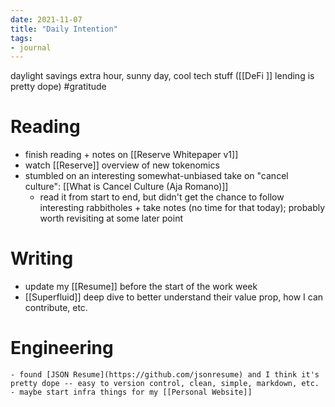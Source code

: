 ```yaml
---
date: 2021-11-07
title: "Daily Intention"
tags:
- journal
---
```


daylight savings extra hour, sunny day, cool tech stuff ([[DeFi ]] lending is pretty dope) #gratitude

# Reading
- finish reading + notes on [[Reserve Whitepaper v1]]
- watch [[Reserve]] overview of new tokenomics
- stumbled on an interesting somewhat-unbiased take on "cancel culture": [[What is Cancel Culture (Aja Romano)]]
    - read it from start to end, but didn't get the chance to follow interesting rabbitholes + take notes (no time for that today); probably worth revisiting at some later point

# Writing
- update my [[Resume]] before the start of the work week
- [[Superfluid]] deep dive to better understand their value prop, how I can contribute, etc.

# Engineering
    - found [JSON Resume](https://github.com/jsonresume) and I think it's pretty dope -- easy to version control, clean, simple, markdown, etc.
    - maybe start infra things for my [[Personal Website]]
